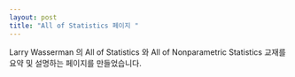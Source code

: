 ```yaml
---
layout: post
title: "All of Statistics 페이지 "
---
```


Larry Wasserman 의 All of Statistics 와 All of Nonparametric Statistics 교재를 요약 및 설명하는 페이지를 만들었습니다.
